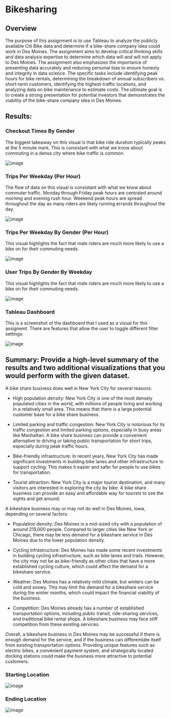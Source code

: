 # Bikesharing

## Overview

The purpose of this assignment is to use Tableau to analyze the publicly available Citi Bike data and determine if a bike-share company idea could work in Des Moines. The assignment aims to develop critical thinking skills and data analysis expertise to determine which data will and will not apply to Des Moines. The assignment also emphasizes the importance of presenting data accurately and reducing personal bias to ensure honesty and integrity in data science. The specific tasks include identifying peak hours for bike rentals, determining the breakdown of annual subscribers vs. short-term customers, identifying the highest-traffic locations, and analyzing data on bike maintenance to estimate costs. The ultimate goal is to create a strong presentation for potential investors that demonstrates the viability of the bike-share company idea in Des Moines.

## Results: 
### Checkout Times By Gender
The biggest takeaway on this visual is that bike ride duration typically peaks at the 5 minute mark. This is consistant with what we know about commuting in a dense city where bike traffic is common. 

![image](https://user-images.githubusercontent.com/102545401/221263371-518d99d3-1430-4967-ac7a-15d848a07611.png)

### Trips Per Weekday (Per Hour)
The flow of data on this visual is consistant with what we know about commuter traffic. Monday through Friday peak hours are centraled around morning and evening rush hour. Weekend peak hours are spread throughout the day as many riders are likely running errands throughout the day.

![image](https://user-images.githubusercontent.com/102545401/221263446-dc270ed0-09d7-473b-a5e8-888a551a4ddf.png)

### Trips Per Weekday By Gender (Per Hour)
This visual highlights the fact that male riders are much more likely to use a bike on for their commuting needs. 

![image](https://user-images.githubusercontent.com/102545401/221263532-9d4763ec-dc5b-49df-b36a-ab0c98c41fe9.png)

### User Trips By Gender By Weekday
This visual highlights the fact that male riders are much more likely to use a bike on for their commuting needs. 

![image](https://user-images.githubusercontent.com/102545401/221263579-9fbbdb9a-04d5-4f66-8ebc-0ff9f28b664c.png)

### Tableau Dashboard
This is a screenshot of the dashboard that I used as a visual for this assignemt. There are features that allow the user to toggle different filter settings. 

![image](https://user-images.githubusercontent.com/102545401/221263618-f9d0b276-5536-4617-aa4e-a7e8379a17c2.png)


## Summary: Provide a high-level summary of the results and two additional visualizations that you would perform with the given dataset.
A bike share business does well in New York City for several reasons:

* High population density: New York City is one of the most densely populated cities in the world, with millions of people living and working in a relatively small area. This means that there is a large potential customer base for a bike share business.

* Limited parking and traffic congestion: New York City is notorious for its traffic congestion and limited parking options, especially in busy areas like Manhattan. A bike share business can provide a convenient alternative to driving or taking public transportation for short trips, especially during peak traffic hours.

* Bike-friendly infrastructure: In recent years, New York City has made significant investments in building bike lanes and other infrastructure to support cycling. This makes it easier and safer for people to use bikes for transportation.

* Tourist attraction: New York City is a major tourist destination, and many visitors are interested in exploring the city by bike. A bike share business can provide an easy and affordable way for tourists to see the sights and get around.

A bikeshare business may or may not do well in Des Moines, Iowa, depending on several factors:

* Population density: Des Moines is a mid-sized city with a population of around 215,000 people. Compared to larger cities like New York or Chicago, there may be less demand for a bikeshare service in Des Moines due to the lower population density.

* Cycling infrastructure: Des Moines has made some recent investments in building cycling infrastructure, such as bike lanes and trails. However, the city may not be as bike-friendly as other cities that have a more established cycling culture, which could affect the demand for a bikeshare service.

* Weather: Des Moines has a relatively mild climate, but winters can be cold and snowy. This may limit the demand for a bikeshare service during the winter months, which could impact the financial viability of the business.

* Competition: Des Moines already has a number of established transportation options, including public transit, ride-sharing services, and traditional bike rental shops. A bikeshare business may face stiff competition from these existing services.

Overall, a bikeshare business in Des Moines may be successful if there is enough demand for the service, and if the business can differentiate itself from existing transportation options. Providing unique features such as electric bikes, a convenient payment system, and strategically located docking stations could make the business more attractive to potential customers.

### Starting Location
![image](https://user-images.githubusercontent.com/102545401/221267367-5669dd49-9c68-4610-bbfc-7275f3db0fd4.png)

### Ending Location
![image](https://user-images.githubusercontent.com/102545401/221267321-ba667909-55b4-40dc-926f-a7ea92884277.png)

